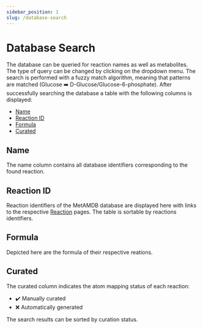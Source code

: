 ```yaml
---
sidebar_position: 1
slug: /database-search
---
```


# Database Search

The database can be queried for reaction names as well as metabolites. The type of query can be changed by clicking on the dropdown menu. The search is performed with a fuzzy match algorithm, meaning that patterns are matched (Glucose :arrow_right: D-Glucose/Glucose-6-phosphate). After successfully searching the database a table with the following columns is displayed:
- [Name](/metamdb-docs/database-search#name)
- [Reaction ID](/metamdb-docs/database-search#reaction-id)
- [Formula](/metamdb-docs/database-search#formula)
- [Curated](/metamdb-docs/database-search#curated)

## Name
The name column contains all database identifiers corresponding to the found reaction. 

## Reaction ID
Reaction identifiers of the MetAMDB database are displayed here with links to the respective [Reaction](/metamdb-docs/reaction) pages. The table is sortable by reactions identifiers.

## Formula
Depicted here are the formula of their respective reations.

## Curated
The curated column indicates the atom mapping status of each reaction:
- :heavy_check_mark: Manually curated
- :x: Automatically generated

The search results can be sorted by curation status.


